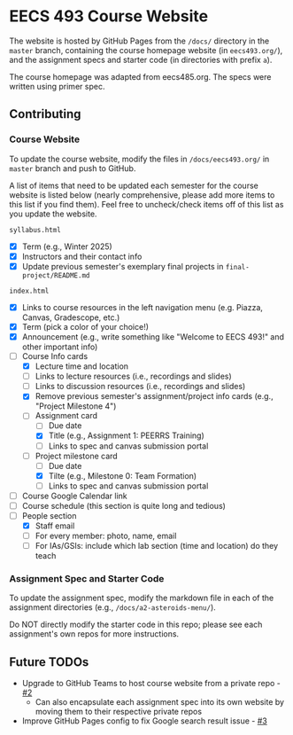 EECS 493 Course Website
=============

The website is hosted by GitHub Pages from the `/docs/` directory in the `master` branch, containing the course homepage website (in `eecs493.org/`), and the assignment specs and starter code (in directories with prefix `a`).

The course homepage was adapted from eecs485.org. The specs were written using primer spec.

## Contributing

### Course Website

To update the course website, modify the files in `/docs/eecs493.org/` in `master` branch and push to GitHub.

A list of items that need to be updated each semester for the course website is listed below (nearly comprehensive, please add more items to this list if you find them). Feel free to uncheck/check items off of this list as you update the website.

`syllabus.html`

- [x] Term (e.g., Winter 2025)
- [x] Instructors and their contact info
- [x] Update previous semester's exemplary final projects in `final-project/README.md`

`index.html`

- [x] Links to course resources in the left navigation menu (e.g. Piazza, Canvas, Gradescope, etc.)
- [x] Term (pick a color of your choice!)
- [x] Announcement (e.g., write something like "Welcome to EECS 493!" and other important info)
- [ ] Course Info cards
    - [x] Lecture time and location
    - [ ] Links to lecture resources (i.e., recordings and slides)
    - [ ] Links to discussion resources (i.e., recordings and slides)
    - [x] Remove previous semester's assignment/project info cards (e.g., "Project Milestone 4")
    - [ ] Assignment card
        - [ ] Due date
        - [x] Title (e.g., Assignment 1: PEERRS Training)
        - [ ] Links to spec and canvas submission portal
    - [ ] Project milestone card
        - [ ] Due date
        - [x] Tilte (e.g., Milestone 0: Team Formation)
        - [ ] Links to spec and canvas submission portal
- [ ] Course Google Calendar link
- [ ] Course schedule (this section is quite long and tedious)
- [ ] People section
    - [x] Staff email
    - [ ] For every member: photo, name, email
    - [ ] For IAs/GSIs: include which lab section (time and location) do they teach

### Assignment Spec and Starter Code

To update the assignment spec, modify the markdown file in each of the assignment directories (e.g., `/docs/a2-asteroids-menu/`).

Do NOT directly modify the starter code in this repo; please see each assignment's own repos for more instructions.

## Future TODOs

- Upgrade to GitHub Teams to host course website from a private repo - [#2](https://github.com/eecs493staff/eecs493staff.github.io/issues/2)
    - Can also encapsulate each assignment spec into its own website by moving them to their respective private repos
- Improve GitHub Pages config to fix Google search result issue - [#3](https://github.com/eecs493staff/eecs493staff.github.io/issues/3)
